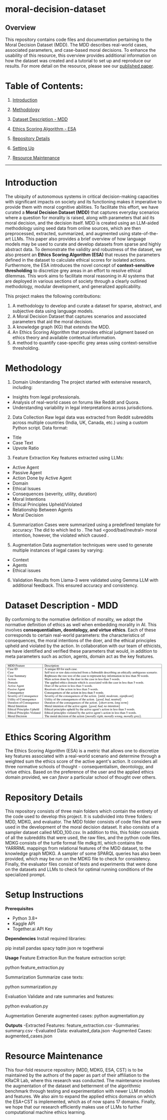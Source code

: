 # moral-decision-dataset

## Overview
This repository contains code files and documentation pertaining to the Moral Decision Dataset (MDD). The MDD describes real-world cases, associated parameters, and case-based moral decisions. To enhance the usability of this resource, this overview provides additional information on how the dataset was created and a tutorial to set up and reproduce our results. For more detail on the resource, please see our [published paper](https://github.com/kracr/moral-decision-dataset/blob/dd22c8b9bb3086bb7ae47f9bb0ce3eca13ff749d/Published%20Paper_IJCAI%202025/IJCAI_2025.pdf).

# Table of Contents:
1. [Introduction](#intro)
   
2. [Methodology](#method)

3. [Dataset Description - MDD](#desc)

4. [Ethics Scoring Algorithm - ESA](#esa)

5. [Repository Details](deets)  

6. [Setting Up](#setup)

7. [Resource Maintenance](#maintenance)

---

<a name="intro"></a>
# Introduction
The ubiquity of autonomous systems in critical decision-making capacities with significant impacts on society and its functioning makes it imperative to provide them with moral cognitive abilities. To facilitate this effort, we have curated a **Moral Decision Dataset (MDD)** that captures everyday scenarios where a question for morality is raised, along with parameters that aid its moral decision, and the decision itself. MDD is created using an LLM-aided methodology using seed data from online sources, which are then preprocessed, extracted, summarized, and augmented using state-of-the-art LLMs. This paper also provides a brief overview of how language models may be used to curate and develop datasets from sparse and highly abstract data. To demonstrate the validity and robustness of the dataset, we also present an **Ethics Scoring Algorithm (ESA)** that reuses the parameters defined in the dataset to calculate ethical scores for isolated actions. Furthermore, the ESA introduces the novel concept of **context-sensitive thresholding** to discretize grey areas in an effort to resolve ethical dilemmas. This work aims to facilitate moral reasoning in AI systems that are deployed in various sections of society through a clearly outlined methodology, modular development, and generalized applicability. 

This project makes the following contributions:
1. A methodology to develop and curate a dataset for sparse, abstract, and subjective data using language models.
2. A Moral Decision Dataset that captures scenarios and associated parameters that aid the moral decision.
3. A knowledge graph (KG) that extends the MDD.
4. An Ethics Scoring Algorithm that provides ethical judgment based on ethics theory and available contextual information.
5. A method to quantify case-specific grey areas using context-sensitive thresholding.

<a name="method"></a>
# Methodology

1. Domain Understanding
The project started with extensive research, including:
- Insights from legal professionals.
- Analysis of real-world cases on forums like Reddit and Quora.
- Understanding variability in legal interpretations across jurisdictions.

2. Data Collection
Raw legal data was extracted from Reddit subreddits across multiple countries (India, UK, Canada, etc.) using a custom Python script. Data format:
- Title
- Case Text
- Upvote Ratio

3. Feature Extraction
Key features extracted using LLMs:
- Active Agent
- Passive Agent
- Action Done by Active Agent
- Domain
- Ethical Issues
- Consequences (severity, utility, duration)
- Moral Intentions
- Ethical Principles Upheld/Violated
- Relationship Between Agents
- Moral Decision

4. Summarization
Cases were summarized using a predefined template for accuracy:
The <active agent> did <action> to <passive agent> which led to <consequence>. The <active agent> had <good/bad/neutral> moral intention, however, the <action> violated <ethical principle> which caused <ethical issue>.


5. Augmentation
Data augmentation techniques were used to generate multiple instances of legal cases by varying:
- Context
- Agents
- Ethical issues

6. Validation
Results from Llama-3 were validated using Gemma LLM with additional feedback. This ensured accuracy and consistency.

<a name="desc"></a>
# Dataset Description - MDD

By conforming to the normative definition of morality, we adopt the normative definition of ethics as well when embedding morality in AI. This involves <b>consequentialism, deontology, and virtue ethics</b>. Each of these corresponds to certain real-world parameters: the characteristics of consequences, the moral intentions of the doer, and the ethical principles upheld and violated by the action. In collaboration with our team of ethicists, we have identified and verified these parameters that would, in addition to meta parameters such as action, agents, domain act as the key features.

![alt text](https://github.com/kracr/moral-decision-dataset/blob/1ecfca4e1f6d8fc50b0f3c9987b7750d659e2a56/images/key%20features%20of%20the%20dataset%20mdd.png)

<a name="esa"></a>
# Ethics Scoring Algorithm

The Ethics Scoring Algorithm (ESA) is a metric that allows one to discretize key features associated with a real-world scenario and determine through a weighted sum the ethics score of the active agent's action. It considers all three normative schools of thought - consequentialism, deontology, and virtue ethics. Based on the preference of the user and the applied ethics domain provided, we can <i>favor</i> a particular school of thought over others.

<a name="deets"></a>
# Repository Details

This repository consists of three main folders which contain the entirety of the code used to develop this project. It is subdivided into three folders: MDD, MDKG, and evaluator. The MDD folder consists of code files that were used in the development of the moral decision dataset. It also consists of a sampler dataset called MDD_100.csv. In addition to this, this folder consists of all the subreddits that were used, the raw files, and the python code files. MDKG consists of the turtle format file mdkg.ttl, which contains the YARRRML mappings from relational features of the MDD dataset, to the knowledge graph MDKG. A sampler of some SPARQL queries has also been provided, which may be run on the MDKG file to check for consistency. Finally, the evaluator files consist of tests and experiments that were done on the datasets and LLMs to check for optimal running conditions of the specialized prompt.


<a name="setup"></a>
# Setup Instructions

**Prerequisites**
- Python 3.8+
- Kaggle API
- Together.ai API Key

**Dependencies**
Install required libraries:

pip install pandas spacy tqdm json re togetherai

**Usage**
Feature Extraction
Run the feature extraction script:

python feature_extraction.py

Summarization
Summarize case texts:

python summarization.py

Evaluation
Validate and rate summaries and features:

python evaluation.py

Augmentation
Generate augmented cases:
python augmentation.py

**Outputs**
-Extracted Features: feature_extraction.csv
-Summaries: summary.csv
-Evaluated Data: evaluated_data.json
-Augmented Cases: augmented_cases.json

<a name="maintenance"></a>
# Resource Maintenance

This four-fold resource repository (MDD, MDKG, ESA, CST) is to be maintained by the authors of the paper as part of their affiliation to the KRaCR Lab, where this research was conducted. The maintenance involves the augmentation of the dataset and betterment of the algorithmic benchmark through testing and experimentation with newer LLM models and features. We also aim to expand the applied ethics domains on which the ESA+CST is implemented, which as of now spans 17 domains. Finally, we hope that our research efficiently makes use of LLMs to further computational machine ethics learning.
